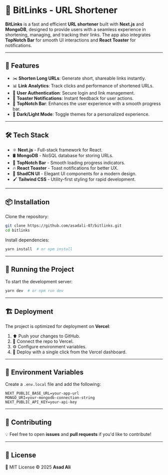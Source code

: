 # 🔗 BitLinks - URL Shortener

**BitLinks** is a fast and efficient **URL shortener** built with **Next.js** and **MongoDB**, designed to provide users with a seamless experience in shortening, managing, and tracking their links. The app also integrates **TopNotch Bar** for smooth UI interactions and **React Toaster** for notifications.

---

## 🚀 Features

- ✂️ **Shorten Long URLs**: Generate short, shareable links instantly.
- 📊 **Link Analytics**: Track clicks and performance of shortened URLs.
- 👤 **User Authentication**: Secure login and link management.
- 🔔 **Toaster Notifications**: Instant feedback for user actions.
- 🚀 **TopNotch Bar**: Enhances the user experience with a smooth progress bar.
- 🌙 **Dark/Light Mode**: Toggle themes for a personalized experience.

---

## 🛠️ Tech Stack

- ⚛️ **Next.js** - Full-stack framework for React.
- 🛢️ **MongoDB** - NoSQL database for storing URLs.
- 🔗 **TopNotch Bar** - Smooth loading progress indicators.
- 🔥 **React Toaster** - Toast notifications for better UX.
- 🎨 **ShadCN UI** - Elegant UI components for a modern design.
- 🖌️ **Tailwind CSS** - Utility-first styling for rapid development.

---

## 📦 Installation

Clone the repository:
```bash
git clone https://github.com/asadali-07/bitlinks.git
cd bitlinks
```

Install dependencies:
```bash
yarn install  # or npm install
```

---

## 🚀 Running the Project

To start the development server:
```bash
yarn dev  # or npm run dev
```

---

## 🏗️ Deployment

The project is optimized for deployment on **Vercel**:
1. ⬆️ Push your changes to GitHub.
2. 🔗 Connect the repo to Vercel.
3. ⚙️ Configure environment variables.
4. 🚀 Deploy with a single click from the Vercel dashboard.

---

## 🔑 Environment Variables
Create a `.env.local` file and add the following:
```env
NEXT_PUBLIC_BASE_URL=your-app-url
MONGO_URI=your-mongodb-connection-string
NEXT_PUBLIC_API_KEY=your-api-key
```

---

## 🤝 Contributing
💡 Feel free to open **issues** and **pull requests** if you'd like to contribute!

---

## 📄 License
📝 MIT License © 2025 **Asad Ali**
